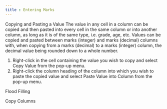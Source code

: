 ```yaml
---
title : Entering Marks
---
```


Copying and Pasting a Value
The value in any cell in a column can be copied and then pasted into every cell in the same column or into another column, as long as it is of the same type, i.e. grade, age, etc.
Values can be copied and pasted between marks (integer) and marks (decimal) columns with, when copying from a marks (decimal) to a marks (integer) column, the decimal value being rounded down to a whole number.

1. Right-click in the cell containing the value you wish to copy and select Copy Value from the pop-up menu.
2. Right-click the column heading of the column into which you wish to paste the copied value and select Paste Value into Column from the pop-up menu.

Flood Filling

Copy Columns

